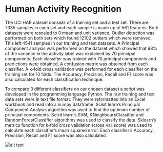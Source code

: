 # Human Activity Recognition

The UCI HAR dataset consists of a training set and a test set. There are 7335 samples in each set and each sample is made up of 561 features. Both datasets were rescaled to 0 mean and unit variance. Outlier detection was performed on both sets which found 12102 outliers which were removed. This left 4541 samples in our training and test datasets.
A Principal component analysis was performed on the dataset which showed that 98% of the variance in the activity label was explained by 70 principal components. Each classifier was trained with 70 principal components and predictions were obtained. A confusion matrix was obtained from each classifier. A k-fold cross validation was performed for each classifier on the training set for 10 folds. The Accuracy, Precision, Recall and F1 score was also calculated for each classification technique. 

To compare 3 different classifiers on our chosen dataset a script was developed in the programming language Python. The raw training and test data sets were in text file format. They were reformatted into an Excel workbook and read into a numpy dataframe. Scikit learn’s Principal Component Analysis algorithm was used to find the optimum number of principal components. Scikit learn’s SVM, KNeighboursClassifier and RandomForestClassifier algorithms was used to classify the data. Sklearn’s metrics function for k-fold cross validation (cross_val_score) was used to calculate each classifier’s mean squared error. Each classifier’s Accuracy, Precision, Recall and F1 score was also calculated. 

![alt text](https://github.com/[dmcglynn10]/[HumanActivity]/blob/[main]/confustionMatrixSVM.png?raw=true)

